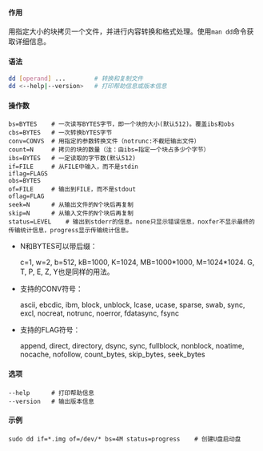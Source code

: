 #### 作用

用指定大小的块拷贝一个文件，并进行内容转换和格式处理。使用`man dd`命令获取详细信息。

#### 语法

```bash
dd [operand] ...		# 转换和复制文件
dd <--help|--version>	# 打印帮助信息或版本信息
```

#### 操作数

```
bs=BYTES	# 一次读写BYTES字节，即一个块的大小(默认512)。覆盖ibs和obs
cbs=BYTES	# 一次转换bYTES字节
conv=CONVS	# 用指定的参数转换文件（notrunc:不截短输出文件）
count=N		# 拷贝的块的数量（注：由ibs=指定一个块占多少个字节）
ibs=BYTES	# 一定读取的字节数(默认512)
if=FILE		# 从FILE中输入，而不是stdin
iflag=FLAGS
obs=BYTES
of=FILE		# 输出到FILE，而不是stdout
oflag=FLAG
seek=N		# 从输出文件的N个块后再复制
skip=N		# 从输入文件的N个块后再复制
status=LEVEL	# 输出到stderr的信息。none只显示错误信息，noxfer不显示最终的传输统计信息，progress显示传输统计信息。
```

- N和BYTES可以带后缀：

  c=1, w=2, b=512, kB=1000, K=1024, MB=1000*1000, M=1024\*1024. G, T, P, E, Z, Y也是同样的用法。

- 支持的CONV符号：

  ascii, ebcdic, ibm, block, unblock, lcase, ucase, sparse, swab, sync, excl, nocreat, notrunc, noerror, fdatasync, fsync

- 支持的FLAG符号：

  append, direct, directory, dsync, sync, fullblock, nonblock, noatime, nocache, nofollow, count_bytes, skip_bytes, seek_bytes

#### 选项

```
--help		# 打印帮助信息
--version	# 输出版本信息
```

#### 示例

```
sudo dd if=*.img of=/dev/* bs=4M status=progress	# 创建U盘启动盘
```

